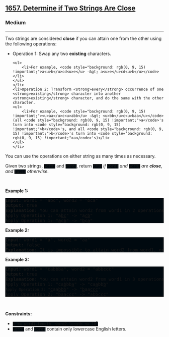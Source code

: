 <h2><a href="https://leetcode.com/problems/determine-if-two-strings-are-close/">1657. Determine if Two Strings Are Close</a></h2><h3>Medium</h3><hr><div><p>Two strings are considered <strong>close</strong> if you can attain one from the other using the following operations:</p>

<ul>
	<li>Operation 1: Swap any two <strong>existing</strong> characters.

	<ul>
		<li>For example, <code style="background: rgb(0, 9, 15) !important;">a<u>b</u>cd<u>e</u> -&gt; a<u>e</u>cd<u>b</u></code></li>
	</ul>
	</li>
	<li>Operation 2: Transform <strong>every</strong> occurrence of one <strong>existing</strong> character into another <strong>existing</strong> character, and do the same with the other character.
	<ul>
		<li>For example, <code style="background: rgb(0, 9, 15) !important;"><u>aa</u>c<u>abb</u> -&gt; <u>bb</u>c<u>baa</u></code> (all <code style="background: rgb(0, 9, 15) !important;">a</code>'s turn into <code style="background: rgb(0, 9, 15) !important;">b</code>'s, and all <code style="background: rgb(0, 9, 15) !important;">b</code>'s turn into <code style="background: rgb(0, 9, 15) !important;">a</code>'s)</li>
	</ul>
	</li>
</ul>

<p>You can use the operations on either string as many times as necessary.</p>

<p>Given two strings, <code style="background: rgb(0, 9, 15) !important;">word1</code> and <code style="background: rgb(0, 9, 15) !important;">word2</code>, return <code style="background: rgb(0, 9, 15) !important;">true</code><em> if </em><code style="background: rgb(0, 9, 15) !important;">word1</code><em> and </em><code style="background: rgb(0, 9, 15) !important;">word2</code><em> are <strong>close</strong>, and </em><code style="background: rgb(0, 9, 15) !important;">false</code><em> otherwise.</em></p>

<p>&nbsp;</p>
<p><strong class="example">Example 1:</strong></p>

<pre style="background: rgb(0, 9, 15) !important;"><strong>Input:</strong> word1 = "abc", word2 = "bca"
<strong>Output:</strong> true
<strong>Explanation:</strong> You can attain word2 from word1 in 2 operations.
Apply Operation 1: "a<u>bc</u>" -&gt; "a<u>cb</u>"
Apply Operation 1: "<u>a</u>c<u>b</u>" -&gt; "<u>b</u>c<u>a</u>"
</pre>

<p><strong class="example">Example 2:</strong></p>

<pre style="background: rgb(0, 9, 15) !important;"><strong>Input:</strong> word1 = "a", word2 = "aa"
<strong>Output:</strong> false
<strong>Explanation: </strong>It is impossible to attain word2 from word1, or vice versa, in any number of operations.
</pre>

<p><strong class="example">Example 3:</strong></p>

<pre style="background: rgb(0, 9, 15) !important;"><strong>Input:</strong> word1 = "cabbba", word2 = "abbccc"
<strong>Output:</strong> true
<strong>Explanation:</strong> You can attain word2 from word1 in 3 operations.
Apply Operation 1: "ca<u>b</u>bb<u>a</u>" -&gt; "ca<u>a</u>bb<u>b</u>"
<code style="background: rgb(0, 9, 15) !important;">Apply Operation 2: "</code><u>c</u>aa<u>bbb</u>" -&gt; "<u>b</u>aa<u>ccc</u>"
Apply Operation 2: "<u>baa</u>ccc" -&gt; "<u>abb</u>ccc"
</pre>

<p>&nbsp;</p>
<p><strong>Constraints:</strong></p>

<ul>
	<li><code style="background: rgb(0, 9, 15) !important;">1 &lt;= word1.length, word2.length &lt;= 10<sup>5</sup></code></li>
	<li><code style="background: rgb(0, 9, 15) !important;">word1</code> and <code style="background: rgb(0, 9, 15) !important;">word2</code> contain only lowercase English letters.</li>
</ul>
</div>